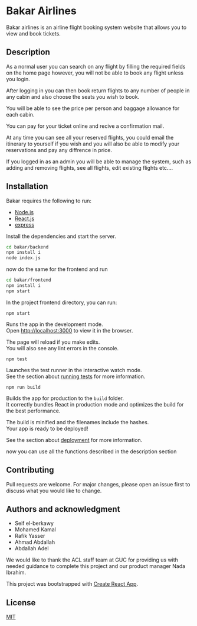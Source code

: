 # Bakar Airlines

Bakar airlines is an airline flight booking system website that allows you to view and book tickets.

## Description
As a normal user you can search on any flight by filling the required fields on the home page however, you will not be able to book any flight unless you login.

After logging in you can then book return flights to any number of people in any cabin and also choose the seats you wish to book.

You will be able to see the price per person and baggage allowance for each cabin. 

You can pay for your ticket online and recive a confirmation mail.

At any time you can see all your reserved flights, you could email the itinerary to yourself if you wish and you will also be able to modify your reservations and pay any diffrence in price.

If you logged in as an admin you will be able to manage the system, such as adding and removing flights, see all flights, edit existing flights etc....


## Installation

Bakar requires the following to run:
- [Node.js](https://nodejs.org/)
- [React.js](https://reactjs.org/)
- [express](https://expressjs.com/)

Install the dependencies and start the server.

```sh
cd bakar/backend
npm install i
node index.js
```
now do the same for the frontend and run
```sh
cd bakar/frontend
npm install i
npm start
```

In the project frontend directory, you can run:

`npm start`

Runs the app in the development mode.\
Open [http://localhost:3000](http://localhost:3000) to view it in the browser.

The page will reload if you make edits.\
You will also see any lint errors in the console.

`npm test`

Launches the test runner in the interactive watch mode.\
See the section about [running tests](https://facebook.github.io/create-react-app/docs/running-tests) for more information.

`npm run build`

Builds the app for production to the `build` folder.\
It correctly bundles React in production mode and optimizes the build for the best performance.

The build is minified and the filenames include the hashes.\
Your app is ready to be deployed!

See the section about [deployment](https://facebook.github.io/create-react-app/docs/deployment) for more information.

now you can use all the functions described in the description section


## Contributing
Pull requests are welcome. For major changes, please open an issue first to discuss what you would like to change.



## Authors and acknowledgment
- Seif el-berkawy
- Mohamed Kamal
- Rafik Yasser
- Ahmad Abdallah
- Abdallah Adel

We would like to thank the ACL staff team at GUC for providing us with needed guidance to complete this project and our product manager Nada Ibrahim.

This project was bootstrapped with [Create React App](https://github.com/facebook/create-react-app).

## License
[MIT](https://choosealicense.com/licenses/mit/)
